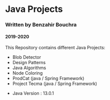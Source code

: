 # Java Projects
### Written by Benzahir Bouchra
#### 2019-2020 

This Repository contains different Java Projects:
- Blob Detector
- Design Patterns
- Java Algorithms
- Node Coloring
- ProdCat (java / Spring Framework)
- Project Tecma (java / Spring Framework)

* Java Version : 13.0.1